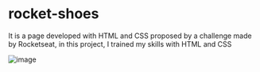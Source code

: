 # rocket-shoes

It is a page developed with HTML and CSS proposed by a challenge made by Rocketseat, in this project, I trained my skills with HTML and CSS



![image](https://user-images.githubusercontent.com/17939912/161605720-5919eb3c-21b6-4646-81e8-379f0534a86d.png)
